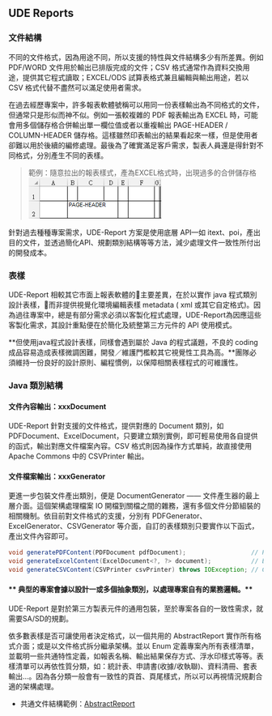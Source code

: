 ## UDE Reports

### 文件結構

不同的文件格式，因為用途不同，所以支援的特性與文件結構多少有所差異。例如 PDF/WORD 文件用於輸出已排版完成的文件；CSV 格式通常作為資料交換用途，提供其它程式讀取；EXCEL/ODS 試算表格式兼且編輯與輸出用途，若以 CSV 格式代替不盡然可以滿足使用者需求。

在過去經歷專案中，許多報表軟體號稱可以用同一份表樣輸出為不同格式的文件，但通常只是形似而神不似。例如一張較複雜的 PDF 報表輸出為 EXCEL 時，可能會用多個儲存格合併輸出單一欄位值或者以重複輸出 PAGE-HEADER / COLUMN-HEADER 儲存格。這樣雖然印表輸出的結果看起來一樣，但是使用者卻難以用於後續的編修處理。最後為了確實滿足客戶需求，製表人員還是得針對不同格式，分別產生不同的表樣。

> 範例：隨意拉出的報表樣式，產為EXCEL格式時，出現過多的合併儲存格  
> ![](/assets/ch-01-01-excel.png)

針對過去種種專案需求，UDE-Report 方案是使用底層 API—如 itext、poi，產出目的文件，並透過簡化API、規劃類別結構等等方法，減少處理文件一致性所付出的開發成本。

### 表樣

UDE-Report 相較其它市面上報表軟體的主要差異，在於以實作 java 程式類別設計表樣，而非提供視覺化環境編輯表樣 metadata \( xml 或其它自定格式\)。因為過往專案中，總是有部分需求必須以客製化程式處理，UDE-Report為因應這些客製化需求，其設計重點便在於簡化及統整第三方元件的 API 使用模式。

**但使用java程式設計表樣，同樣會遇到屬於 Java 的程式議題，不良的 coding 成品容易造成表樣微調困難，開發／維護門檻較其它視覺性工具為高。**團隊必須維持一份良好的設計原則、編程慣例，以保障相關表樣程式的可維護性。

### Java 類別結構

#### 文件內容輸出：xxxDocument

UDE-Report 針對支援的文件格式，提供對應的 Document 類別，如PDFDocument、ExcelDocument，只要建立類別實例，即可輕易使用各自提供的函式，輸出對應文件檔案內容。CSV 格式則因為操作方式單純，故直接使用 Apache Commons 中的 CSVPrinter 輸出。

#### 文件檔案輸出：xxxGenerator 

更進一步包裝文件產出類別，便是 DocumentGenerator —— 文件產生器的最上層介面。這個架構處理檔案 IO 開檔到關檔之間的雜務，還有多個文件分節組裝的相關機制。依目前對文件格式的支援，分別有 PDFGenerator、ExcelGenerator、CSVGenerator 等介面，自訂的表樣類別只要實作以下函式，產出文件內容即可。

```java
void generatePDFContent(PDFDocument pdfDocument);                  // PDFGenerator
void generateExcelContent(ExcelDocument<?, ?> document);           // ExcelGenerator
void generateCSVContent(CSVPrinter csvPrinter) throws IOException; // CSVGenerator 
```

#### ** 典型的專案會據以設計一或多個抽象類別，以處理專案自有的業務邏輯。**

UDE-Report 是對於第三方製表元件的通用包裝，至於專案各自的一致性需求，就需要SA/SD的規劃。

依多數表樣是否可讓使用者決定格式，以一個共用的 AbstractReport 實作所有格式介面；或是以文件格式拆分繼承架構。並以 Enum 定義專案內所有表樣清單，並載明一些共通特性定義，如報表名稱、輸出結果保存方式、浮水印樣式等等。表樣清單可以再依性質分類，如：統計表、申請書\(收據/收執聯\)、資料清冊、套表輸出…。因為各分類一般會有一致性的頁首、頁尾樣式，所以可以再視情況規劃合適的架構處理。

* 共通文件結構範例：[AbstractReport](AbstractReport.md)


